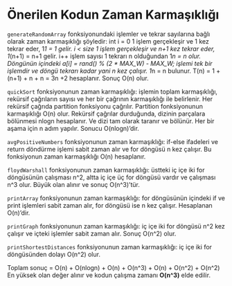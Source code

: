 # Önerilen Kodun Zaman Karmaşıklığı

`generateRandomArray` fonksiyonundaki işlemler ve tekrar sayılarına bağlı olarak zaman karmaşıklığı şöyledir: int i = 0 1 işlem gerçekleşir ve 1 kez tekrar eder, 1*1 = 1 gelir. i < size 1 işlem gerçekleşir ve n+1 kez tekrar eder, 1*(n+1) = n+1 gelir. i++ işlem sayısı 1 tekrarı n olduğundan 1*n = n olur. Döngünün içindeki a[i] = rand() % (2 * MAX_W) - MAX_W; işlemi tek bir işlemdir ve döngü tekrarı kadar yani n kez çalışır. 1*n = n bulunur. T(n) = 1 + (n+1) + n + n = 3n +2 hesaplanır. Sonuç O(n) olur. <br>

`quickSort` fonksiyonunun zaman karmaşıklığı: işlemin toplam karmaşıklığı, rekürsif çağrıların sayısı ve her bir çağrının karmaşıklığı ile belirlenir. Her rekürsif çağrıda partition fonksiyonu çağrılır. Partition fonksiyonunun karmaşıklığı O(n) olur. Rekürsif çağrılar durduğunda, dizinin parçalara bölünmesi nlogn hesaplanır. Ve dizi tam olarak taranır ve bölünür. Her bir aşama için n adım yapılır. Sonucu O(nlogn)’dir. <br>

`avgPositiveNumbers` fonksiyonunun zaman karmaşıklığı: if-else ifadeleri ve return döndürme işlemi sabit zaman alır ve for döngüsü n kez çalışır. Bu fonksiyonun zaman karmaşıklığı O(n) hesaplanır. <br>

`floydWarshall` fonksiyonunun zaman karmaşıklığı: üstteki iç içe iki for döngüsünün çalışması n^2, altta iç içe üç for döngüsü vardır ve çalışması n^3 olur. Büyük olan alınır ve sonuç O(n^3)’tür. <br>

`printArray` fonksiyonunun zaman karmaşıklığı: for döngüsünün içindeki if ve print işlemleri sabit zaman alır, for döngüsü ise n kez çalışır. Hesaplanan O(n)’dir. <br>

`printGraph` fonksiyonunun zaman karmaşıklığı: iç içe iki for döngüsü n^2 kez çalışır ve içteki işlemler sabit zaman alır. Sonuç O(n^2) olur. <br>

`printShortestDistances` fonksiyonunun zaman karmaşıklığı: iç içe iki for döngüsünden dolayı O(n^2) olur. <br>

Toplam sonuç = O(n) + O(nlogn) + O(n) + O(n^3) + O(n) + O(n^2) + O(n^2) En yüksek olan değer alınır ve kodun çalışma zamanı **O(n^3)** elde edilir. 



